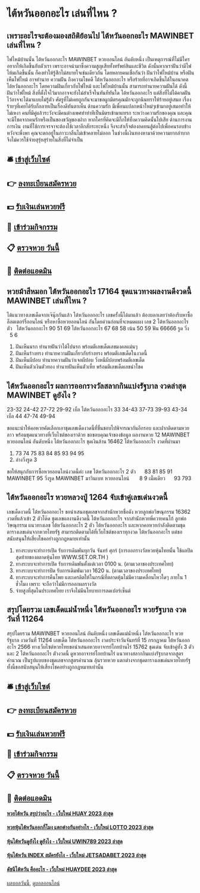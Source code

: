 # ไต้หวันออกอะไร เล่นที่ไหน ?
## เพราะอะไรจะต้องมองสถิติย้อนไป ไต้หวันออกอะไร MAWINBET เล่นที่ไหน ?
ไฟไหม้บ้านนั้น ไต้หวันออกอะไร MAWINBET หวยออนไลน์ อันดับหนึ่ง เป็นเหตุการณ์ที่ไม่มีใครอยากให้เกิดขึ้นกับตัวเรา เพราะอาจนำมาซึ่งความสูญเสียทั้งทรัพย์สินและชีวิต ดังนั้นหากเราฝันว่ามีไฟไห้มเกิดขึ้นนั้น ก็คงทำให้รู้สึกไม่สบายใจเช่นเดียวกัน โดยหลายคนเชื่อกันว่า ฝันว่าไฟไหม้บ้าน หรือฝันเห็นไฟไหม้ อาจทำนาย ความฝัน ถึงความโชคดี ไต้หวันออกอะไร หรือร้ายที่อาจเกิดขึ้นได้ในอนาคต ไต้หวันออกอะไร โดยความฝันเกี่ยวกับไฟไหม้ และไฟไหม้บ้านนั้น สามารถทำนายความฝันได้ ดังนี้
ฝันว่าไฟไหม้ สิ่งที่ตั้งใจไว้มากอาจจะยังไม่สำเร็จในทันทีทันใด ไต้หวันออกอะไร แต่สิ่งที่ไม่ได้คาดฝันไว้อาจจะได้มาแบบไม่รู้ตัว ศัตรูที่ไม่เคยถูกกันจะมาขอผูกมิตรคุณมักจะถูกนินทราให้ร้ายอยู่เสมอ เรื่องร้ายๆที่เคยได้รับก็กลายเป็นเรื่องดีทันตาเห็น
ด้านความรัก มีเพื่อนแปลกหน้าใหม่ๆเข้ามาอยู่เสมอทำให้ไม่เหงา คนที่มีคู่แล้วระวังจะมีคนต่างเพศทำท่าทีเป็นมิตรเข้ามาแทรก ระหว่างความรักของคุณ และคุณจะมีโชคจากคนรักหรือเป็นของขวัญของฝาก หากใครที่คิดจะมีกิ๊กให้ทิ้งความคิดนั้นไปเสีย
ด้านการงาน การเงิน งานที่ใช้การเจรจาจะต้องใช้เวลาอีกสักระยะหนึ่ง จึงจะสำเร็จต้องอดทนสู้ต่อไปเพื่อคนรอบข้างหวังจะพึ่งพา คุณจะตกอยู่ในภาวะกลืนไม่เข้าคลายไม่ออก ในช่วงนี้เงินทองหามาด้วยความยากลำบาก จึงไม่ควรใช้จ่ายสุรุ่ยสุร่ายในสิ่งที่ไม่จำเป็น

## 🛎 [เข้าสู่เว็บไซต์](https://bit.ly/3BG5bNw)
## 👉 [ลงทะเบียนสมัครหวย](https://bit.ly/3BG5bNw)
## 💵 [รับเงินเล่นหวยฟรี](https://bit.ly/3C3mvgS)
## 👑 [เข้าร่วมกิจกรรม](https://bit.ly/3C3mvgS)
## 📋 [ตรวจหวย วันนี้](https://bit.ly/3C3mvgS)
## 📱 [ติดต่อแอดมิน](https://bit.ly/3C3mvgS)

## หวยม้าสีหมอก ไต้หวันออกอะไร 17164 ชุดแนวทางผลงานดีงวดนี้ MAWINBET เล่นที่ไหน ?
ได้แนวทางเลขเด็ดจากเจ๊นุ๊กกันแล้ว ไต้หวันออกอะไร เลขครั้งนี้ได้มาแล้ว ต้องบอกเลยว่าต้องรีบหาซื้อล็อตเตอร์รี่ออนไลน์ หรือหาซื้อหวยออนไลน์ กันโดยด่วนก่อนที่จะหมดแผง
เลข 2 ไต้หวันออกอะไร ตัว   ไต้หวันออกอะไร 90 51 69 ไต้หวันออกอะไร 67 68 58
เน้น 50 59
ฟัน 66666
รูด วิ่ง     5 6
1. ฝันเห็นนรก ทำนายฝันว่าได้ไปนรก พร้อมตีเลขเด็ดเลขมงคลแม่นๆ
2. ฝันเห็นร่างทรง ทำนายความฝันเกี่ยวกับร่างทรง พร้อมตีเลขเด็ดในงวดนี้
3. ฝันเห็นผีปอบ ทำนายความฝันว่าเจอผีปอบ วิ่งหนีผีปอบพร้อมตีเลขเด็ด
4. ฝันเห็นตัวเงินตัวทอง ทำนายฝันเห็นตัวเหี้ย พร้อมตีเลขเด็ดเลขนำโชค

## ไต้หวันออกอะไร ผลการออกรางวัลสลากกินแบ่งรัฐบาล งวดล่าสุด MAWINBET ดูยังไง ?
23-32
24-42
27-72
29-92
เบิ้ล ไต้หวันออกอะไร 33
34-43
37-73
39-93
43-34
เบิ้ล 44
47-74
49-94

ขอแนะนำให้คอหวยคัดเลือกเอาชุดเลขเด็ดงวดนี้ที่ชื่นชอบไปพิจารณากันอีกรอบ และฝากติดตามหวยลาว พร้อมชุดแนวทางที่เว็บไซต์ของเราด้วย
ขอขอบคุณเจ้าของข้อมูล
ผลงานหวย 12 MAWINBET หวยออนไลน์ อันดับหนึ่ง ไต้หวันออกอะไร ชุดเงินล้าน 16462 ไต้หวันออกอะไร งวดที่ผ่านมา
1. 73 74 75 83 84 85 93 94 95
2. ล่างวิ่งรูด 3

ขอให้สนุกกับการซื้อหวยออนไลน์งวดนี้ค่ะ
เลข ไต้หวันออกอะไร 2 ตัว      83 81 85 91 MAWINBET 95
วิ่งรูด MAWINBET มาวินเบท หวยออนไลน์       8 9
เม็ดเดียว      93 793

## ไต้หวันออกอะไร หวยหลวงปู่ 1264 จับเข้าคู่เลขเด่นงวดนี้
เลขเด็ดงวดนี้ ไต้หวันออกอะไร ขอนำเสนอชุดเลขจากสำนักหวยชื่อดัง หวยลูกพ่อวิษณุกรรม 16362 งวดที่แล้วเข้า 2 ตัวโต๊ด ชุดเลขผลงานดีงวดนี้ ไต้หวันออกอะไร จากสำนักหวยพี่ควายคนโก้ ลูกพ่อวิษณุกรรม แนวทางเลข ไต้หวันออกอะไร 2 ตัว ไต้หวันออกอะไร และหากคอหวยกำลังติดตามชุดตารางเลขเด่นจากหวยไทยรัฐ สามารถติดตามได้ที่เว็บไซต์ของเราทุกงวด ไต้หวันออกอะไร แต่ขอสนับสนุนให้เสี่ยงโชคอย่างถูกกฎหมายเท่านั้น
1. ทางระบบจะทำการเปิด รับการเดิมพันทุกวัน จันทร์ ศุกร์ (การออกรางวัลหวยหุ้นไทยนั้น ใช้ผลปิดสุดท้ายของตลาดหุ้นไทย WWW.SET.OR.TH )
2. ทางระบบจะทำการเปิด รับการเดิมพันตั้งแต่เวลา 0100 น. (ตามเวลาของประเทศไทย)
3. ทางระบบจะทำการปิด รับการเดิมพันเวลา 1620 น. (ตามเวลาของประเทศไทย)
4. ทางระบบจะทำการคืนโพย และเครดิตให้ในกรณีที่ตลาดหุ้นไม่มีความเคลื่อนไหวใดๆ ภายใน 1 ชั่วโมง เพราะ จะถือว่าไม่มีการออกผลรางวัล
5. จ่ายสูงที่สุดในประเทศไทย เราจึงไม่มีนโยบายการลดเปอร์เซ็นต์

## สรุปโดยรวม เลขเด็ดแม่น้ำหนึ่ง ไต้หวันออกอะไร หวยรัฐบาล งวดวันที่ 11264
สรุปโดยรวม MAWINBET หวยออนไลน์ อันดับหนึ่ง เลขเด็ดแม่น้ำหนึ่ง ไต้หวันออกอะไร หวยรัฐบาล งวดวันที่ 11264 เลขเด็ด ไต้หวันออกอะไร งวดประจำวันจันทร์ที่ 15 กรกฎาคม ไต้หวันออกอะไร 2566 ทางเว็บไซต์หวยไทยขอนำเสนอหวยอาจารย์โกยบ้านไร่ 15762 ชุดเด่น จับเข้าคู่ทั้ง 3 ตัว และ 2 ไต้หวันออกอะไร ตัวงวดนี้ ดูหวยอาจารย์โกยบ้านไร่ แนวทางสลากกินแบ่งรัฐบาลจากสูตรคำนวณ เป็นรูปแบบของชุดเลขจากสูตรคำนวณ ลุ้นรวยหวย แตกต่างจากชุดตารางเลขเด่นหวยไทยรัฐ ทั้งนี้ขอสนับสนุนให้เสี่ยงโชคอย่างถูกกฎหมายเท่านั้น

## 🛎 [เข้าสู่เว็บไซต์](https://bit.ly/3BG5bNw)
## 👉 [ลงทะเบียนสมัครหวย](https://bit.ly/3BG5bNw)
## 💵 [รับเงินเล่นหวยฟรี](https://bit.ly/3C3mvgS)
## 👑 [เข้าร่วมกิจกรรม](https://bit.ly/3C3mvgS)
## 📋 [ตรวจหวย วันนี้](https://bit.ly/3C3mvgS)
## 📱 [ติดต่อแอดมิน](https://bit.ly/3C3mvgS)

#### [หวยไต้หวัน สรุปว่าอะไร - เว็บใหม่ HUAY 2023 ล่าสุด](https://atom.io/themes/หวยไต้หวัน%20สรุปว่าอะไร%20-%20เว็บใหม่%20huay%202023%20ล่าสุด)
#### [หวยหุ้นไต้หวันออกกี่โมง แตกต่างกันอย่างไร - เว็บใหม่ LOTTO 2023 ล่าสุด](https://atom.io/themes/หวยหุ้นไต้หวันออกกี่โมง%20แตกต่างกันอย่างไร%20-%20เว็บใหม่%20lotto%202023%20ล่าสุด)
#### [หุ้นไต้หวันดูยังไง ดูยังไง - เว็บใหม่ UWIN789 2023 ล่าสุด](https://atom.io/themes/หุ้นไต้หวันดูยังไง%20ดูยังไง%20-%20เว็บใหม่%20uwin789%202023%20ล่าสุด)
#### [หุ้นไต้หวัน INDEX สมัครยังไง - เว็บใหม่ JETSADABET 2023 ล่าสุด](https://atom.io/themes/หุ้นไต้หวัน%20index%20สมัครยังไง%20-%20เว็บใหม่%20jetsadabet%202023%20ล่าสุด)
#### [ดัชนีไต้หวัน คืออะไร - เว็บใหม่ HUAYDEE 2023 ล่าสุด](https://atom.io/themes/ดัชนีไต้หวัน%20คืออะไร%20-%20เว็บใหม่%20huaydee%202023%20ล่าสุด)

[ผลบอลวันนี้](https://siamsport.tv "ผลบอลวันนี้"), [ดูบอลออนไลน์](https://siamsport.tv/ดูบอลสด "ดูบอลออนไลน์")